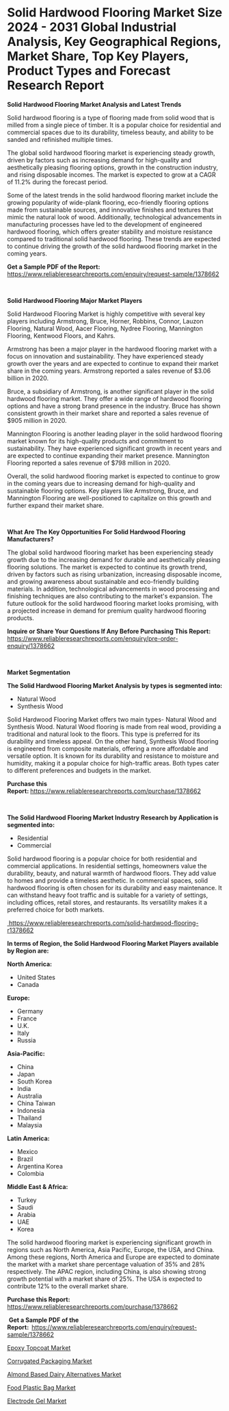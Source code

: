 <p><h1>Solid Hardwood Flooring Market Size 2024 - 2031 Global Industrial Analysis, Key Geographical Regions, Market Share, Top Key Players, Product Types and Forecast Research Report</h1></p><p><strong>Solid Hardwood Flooring Market Analysis and Latest Trends</strong></p>
<p><p>Solid hardwood flooring is a type of flooring made from solid wood that is milled from a single piece of timber. It is a popular choice for residential and commercial spaces due to its durability, timeless beauty, and ability to be sanded and refinished multiple times.</p><p>The global solid hardwood flooring market is experiencing steady growth, driven by factors such as increasing demand for high-quality and aesthetically pleasing flooring options, growth in the construction industry, and rising disposable incomes. The market is expected to grow at a CAGR of 11.2% during the forecast period.</p><p>Some of the latest trends in the solid hardwood flooring market include the growing popularity of wide-plank flooring, eco-friendly flooring options made from sustainable sources, and innovative finishes and textures that mimic the natural look of wood. Additionally, technological advancements in manufacturing processes have led to the development of engineered hardwood flooring, which offers greater stability and moisture resistance compared to traditional solid hardwood flooring. These trends are expected to continue driving the growth of the solid hardwood flooring market in the coming years.</p></p>
<p><strong>Get a Sample PDF of the Report:&nbsp;</strong> <a href="https://www.reliableresearchreports.com/enquiry/request-sample/1378662">https://www.reliableresearchreports.com/enquiry/request-sample/1378662</a></p>
<p>&nbsp;</p>
<p><strong>Solid Hardwood Flooring Major Market Players</strong></p>
<p><p>Solid Hardwood Flooring Market is highly competitive with several key players including Armstrong, Bruce, Horner, Robbins, Connor, Lauzon Flooring, Natural Wood, Aacer Flooring, Nydree Flooring, Mannington Flooring, Kentwood Floors, and Kahrs. </p><p>Armstrong has been a major player in the hardwood flooring market with a focus on innovation and sustainability. They have experienced steady growth over the years and are expected to continue to expand their market share in the coming years. Armstrong reported a sales revenue of $3.06 billion in 2020.</p><p>Bruce, a subsidiary of Armstrong, is another significant player in the solid hardwood flooring market. They offer a wide range of hardwood flooring options and have a strong brand presence in the industry. Bruce has shown consistent growth in their market share and reported a sales revenue of $905 million in 2020.</p><p>Mannington Flooring is another leading player in the solid hardwood flooring market known for its high-quality products and commitment to sustainability. They have experienced significant growth in recent years and are expected to continue expanding their market presence. Mannington Flooring reported a sales revenue of $798 million in 2020.</p><p>Overall, the solid hardwood flooring market is expected to continue to grow in the coming years due to increasing demand for high-quality and sustainable flooring options. Key players like Armstrong, Bruce, and Mannington Flooring are well-positioned to capitalize on this growth and further expand their market share.</p></p>
<p>&nbsp;</p>
<p><strong>What Are The Key Opportunities For Solid Hardwood Flooring Manufacturers?</strong></p>
<p><p>The global solid hardwood flooring market has been experiencing steady growth due to the increasing demand for durable and aesthetically pleasing flooring solutions. The market is expected to continue its growth trend, driven by factors such as rising urbanization, increasing disposable income, and growing awareness about sustainable and eco-friendly building materials. In addition, technological advancements in wood processing and finishing techniques are also contributing to the market's expansion. The future outlook for the solid hardwood flooring market looks promising, with a projected increase in demand for premium quality hardwood flooring products.</p></p>
<p><strong>Inquire or Share Your Questions If Any Before Purchasing This Report:</strong> <a href="https://www.reliableresearchreports.com/enquiry/pre-order-enquiry/1378662">https://www.reliableresearchreports.com/enquiry/pre-order-enquiry/1378662</a></p>
<p>&nbsp;</p>
<p><strong>Market Segmentation</strong></p>
<p><strong>The Solid Hardwood Flooring Market Analysis by types is segmented into:</strong></p>
<p><ul><li>Natural Wood</li><li>Synthesis Wood</li></ul></p>
<p><p>Solid Hardwood Flooring Market offers two main types- Natural Wood and Synthesis Wood. Natural Wood flooring is made from real wood, providing a traditional and natural look to the floors. This type is preferred for its durability and timeless appeal. On the other hand, Synthesis Wood flooring is engineered from composite materials, offering a more affordable and versatile option. It is known for its durability and resistance to moisture and humidity, making it a popular choice for high-traffic areas. Both types cater to different preferences and budgets in the market.</p></p>
<p><strong>Purchase this Report:&nbsp;</strong><a href="https://www.reliableresearchreports.com/purchase/1378662">https://www.reliableresearchreports.com/purchase/1378662</a></p>
<p>&nbsp;</p>
<p><strong>The Solid Hardwood Flooring Market Industry Research by Application is segmented into:</strong></p>
<p><ul><li>Residential</li><li>Commercial</li></ul></p>
<p><p>Solid hardwood flooring is a popular choice for both residential and commercial applications. In residential settings, homeowners value the durability, beauty, and natural warmth of hardwood floors. They add value to homes and provide a timeless aesthetic. In commercial spaces, solid hardwood flooring is often chosen for its durability and easy maintenance. It can withstand heavy foot traffic and is suitable for a variety of settings, including offices, retail stores, and restaurants. Its versatility makes it a preferred choice for both markets.</p></p>
<p><a href="https://www.reliableresearchreports.com/solid-hardwood-flooring-r1378662">&nbsp;https://www.reliableresearchreports.com/solid-hardwood-flooring-r1378662</a></p>
<p><strong>In terms of Region, the Solid Hardwood Flooring Market Players available by Region are:</strong></p>
<p>
    <p> <strong> North America: </strong>
        <ul>
            <li>United States</li>
            <li>Canada</li>
        </ul>
        </p> 
    <p> <strong> Europe: </strong>
        <ul>
            <li>Germany</li>
            <li>France</li>
            <li>U.K.</li>
            <li>Italy</li>
            <li>Russia</li>
        </ul>
        </p> 
    <p> <strong> Asia-Pacific: </strong>
        <ul>
            <li>China</li>
            <li>Japan</li>
            <li>South Korea</li>
            <li>India</li>
            <li>Australia</li>
            <li>China Taiwan</li>
            <li>Indonesia</li>
            <li>Thailand</li>
            <li>Malaysia</li>
        </ul>
        </p> 
    <p> <strong> Latin America: </strong>
        <ul>
            <li>Mexico</li>
            <li>Brazil</li>
            <li>Argentina Korea</li>
            <li>Colombia</li>
        </ul>
        </p> 
    <p> <strong> Middle East & Africa: </strong>
        <ul>
            <li>Turkey</li>
            <li>Saudi</li>
            <li>Arabia</li>
            <li>UAE</li>
            <li>Korea</li>
        </ul>
    </p>
    </p>
<p><p>The solid hardwood flooring market is experiencing significant growth in regions such as North America, Asia Pacific, Europe, the USA, and China. Among these regions, North America and Europe are expected to dominate the market with a market share percentage valuation of 35% and 28% respectively. The APAC region, including China, is also showing strong growth potential with a market share of 25%. The USA is expected to contribute 12% to the overall market share.</p></p>
<p><strong>Purchase this Report: </strong><a href="https://www.reliableresearchreports.com/purchase/1378662">https://www.reliableresearchreports.com/purchase/1378662</a></p>
<p>&nbsp;<strong>Get a Sample PDF of the Report:&nbsp;&nbsp;</strong><a href="https://www.reliableresearchreports.com/enquiry/request-sample/1378662">https://www.reliableresearchreports.com/enquiry/request-sample/1378662</a></p>
<p><strong></strong></p>
<p><p><a href="https://www.linkedin.com/pulse/epoxy-topcoat-market-share-analysis-growth-trends-forecasts-wiotc">Epoxy Topcoat Market</a></p><p><a href="https://issuu.com/reportprime-2/docs/corrugated-packaging-market-size-2030.pptx">Corrugated Packaging Market</a></p><p><a href="https://medium.com/@susanwest38/global-almond-based-dairy-alternatives-market-focus-on-application-end-use-industry-type-241f9391cd07">Almond Based Dairy Alternatives Market</a></p><p><a href="https://issuu.com/reportprime-2/docs/food-plastic-bag-market-size-2030.pptx">Food Plastic Bag Market</a></p><p><a href="https://www.linkedin.com/pulse/global-electrode-gel-market-size-trends-analysis-regional-outlook-tbypc">Electrode Gel Market</a></p></p>
